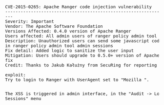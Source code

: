 <pre>CVE-2015-0265: Apache Ranger code injection vulnerability
----------------------------------------------------------------------------
---
Severity: Important
Vendor: The Apache Software Foundation
Versions Affected: 0.4.0 version of Apache Ranger
Users affected: All admin users of ranger policy admin tool
Description: Unauthorized users can send some javascript code to be executed
in ranger policy admin tool admin sessions
Fix detail: Added logic to sanitize the user input
Mitigation: Users should upgrade to 0.5.0+ version of Apache Ranger with the
fix
Credit: Thanks to Jakub Kałużny from SecuRing for reporting this issue

exploit:
Try to login to Ranger with UserAgent set to "Mozilla <script>alert(document.cookie);</script>".
The XSS is triggered in admin interface, in the "Audit -> Login Sessions" menu
</pre>
